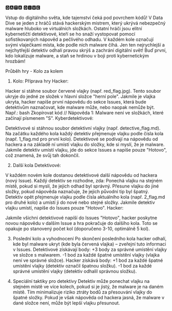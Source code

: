 🅳🅰🆃🅰 🅳🅸🆅🅴

Vstup do digitálního světa, kde tajemství čeká pod povrchem kódů! V Data Dive se jeden z hráčů stává hackerským mistrem, který ukrývá nebezpečný malware hluboko ve virtuálních složkách. Ostatní hráči jsou elitní kybernetičtí detektivové, kteří se ho snaží vystopovat pomocí sofistikovaných nápověd a pečlivého odhadu. V každém kole označují svými vlaječkami místa, kde podle nich malware číhá. Jen ten nejrychlejší a nejchytřejší detektiv odhalí pravou skrýš a zachrání digitální svět! Buď první, kdo lokalizuje malware, a staň se hrdinou v boji proti kybernetickým hrozbám!

Průběh hry - Kolo za kolem

1. Kolo: Příprava hry
Hacker:

Hacker si stáhne soubor červené vlajky (např. red_flag.jpg).
Tento soubor ukryje do jedné ze složek v hlavní složce "herní pole".
Jakmile je vlajka ukryta, hacker napíše první nápovědu do sekce Issues, která bude detektivům naznačovat, kde malware může, nebo naopak nemůže být. Např.:
bash
Zkopírovat kód
// Nápověda 1:
Malware není ve složkách, které začínají písmenem "S".
Kyberdetektivové:

Detektivové si stáhnou soubor detektivní vlajky (např. detective_flag.md).
Na začátku každého kola každý detektiv přejmenuje vlajku podle čísla kola (např. 1_flag.md pro první kolo).
Detektivové se podívají na nápovědu od hackera a na základě ní umístí vlajku do složky, kde si myslí, že je malware.
Jakmile detektiv umístí vlajku, jde do sekce Issues a napíše pouze "Hotovo", což znamená, že svůj tah dokončil.

2. Další kola
Detektivové:

V každém novém kole dostanou detektivové další nápovědu od hackera (nový Issue).
Každý detektiv se rozhodne, zda:
Ponechá vlajku na stejném místě, pokud si myslí, že jejich odhad byl správný.
Přesune vlajku do jiné složky, pokud nápověda naznačuje, že jejich původní tip byl špatný.
Detektiv opět přejmenuje vlajku podle čísla aktuálního kola (např. 2_flag.md pro druhé kolo) a umístí ji do nové nebo stejné složky.
Jakmile detektiv vlajku umístí, napíše do Issues pouze "Hotovo".
Hacker:

Jakmile všichni detektivové napíší do Issues "Hotovo", hacker poskytne novou nápovědu v dalším Issue a hra pokračuje do dalšího kola.
Toto se opakuje po stanovený počet kol (doporučeno 3-10, optimálně 5 kol).

3. Poslední kolo a vyhodnocení
Po skončení posledního kola hacker odhalí, kde byl malware ukryt (kde byla červená vlajka) – zveřejní tuto informaci v Issues.
Detektivové získávají body:
+3 body za správné umístění vlajky ve složce s malwarem.
-1 bod za každé špatné umístění vlajky (vlajka není ve správné složce).
Hacker získává body:
+1 bod za každé špatné umístění vlajky (detektiv označil špatnou složku).
-1 bod za každé správné umístění vlajky (detektiv odhalil správnou složku).

4. Speciální taktiky pro detektivy
Detektiv může ponechat vlajku na stejném místě ve více kolech, pokud si je jistý, že malware je na daném místě.
Tím minimalizuje riziko ztráty bodů za přesouvání vlajky do špatné složky.
Pokud je však nápověda od hackera jasná, že malware v dané složce není, může být lepší vlajku přesunout.
